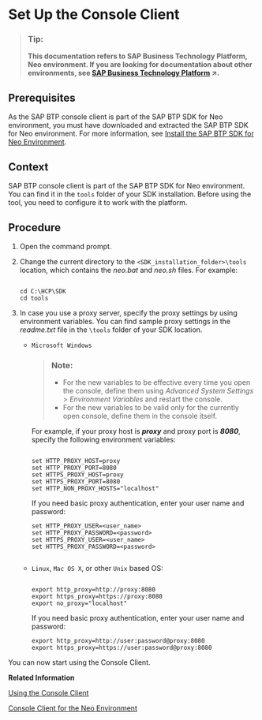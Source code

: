 <!-- loio7613dee4711e1014839a8273b0e91070 -->

# Set Up the Console Client

> ### Tip:  
> **This documentation refers to SAP Business Technology Platform, Neo environment. If you are looking for documentation about other environments, see [SAP Business Technology Platform](https://help.sap.com/viewer/65de2977205c403bbc107264b8eccf4b/Cloud/en-US/6a2c1ab5a31b4ed9a2ce17a5329e1dd8.html "SAP Business Technology Platform (SAP BTP) is an integrated offering comprised of four technology portfolios: database and data management, application development and integration, analytics, and intelligent technologies. The platform offers users the ability to turn data into business value, compose end-to-end business processes, and build and extend SAP applications quickly.") :arrow_upper_right:.**



## Prerequisites

As the SAP BTP console client is part of the SAP BTP SDK for Neo environment, you must have downloaded and extracted the SAP BTP SDK for Neo environment. For more information, see [Install the SAP BTP SDK for Neo Environment](install-the-sap-btp-sdk-for-neo-environment-7613843.md).



<a name="loio7613dee4711e1014839a8273b0e91070__section_7D2269378D8046A996B6657F6A4F3F9E"/>

## Context

SAP BTP console client is part of the SAP BTP SDK for Neo environment. You can find it in the `tools` folder of your SDK installation. Before using the tool, you need to configure it to work with the platform.



<a name="loio7613dee4711e1014839a8273b0e91070__section_8DE5CE0C332A4C37BF794E0112EA77B3"/>

## Procedure

1.  Open the command prompt.
2.  Change the current directory to the `<SDK_installation_folder>\tools` location, which contains the *neo.bat* and *neo.sh* files. For example:

    ```
    
    cd C:\HCP\SDK
    cd tools
    
    ```

3.  In case you use a proxy server, specify the proxy settings by using environment variables. You can find sample proxy settings in the *readme.txt* file in the `\tools` folder of your SDK location.
    -   `Microsoft Windows` 

        > ### Note:  
        > -   For the new variables to be effective every time you open the console, define them using *Advanced System Settings* \> *Environment Variables* and restart the console.
        > -   For the new variables to be valid only for the currently open console, define them in the console itself.

        For example, if your proxy host is ***proxy*** and proxy port is ***8080***, specify the following environment variables:

        ```
        
        set HTTP_PROXY_HOST=proxy
        set HTTP_PROXY_PORT=8080
        set HTTPS_PROXY_HOST=proxy
        set HTTPS_PROXY_PORT=8080
        set HTTP_NON_PROXY_HOSTS="localhost"
        
        ```

        If you need basic proxy authentication, enter your user name and password:

        ```
        set HTTP_PROXY_USER=<user_name>
        set HTTP_PROXY_PASSWORD=<password>
        set HTTPS_PROXY_USER=<user_name>
        set HTTPS_PROXY_PASSWORD=<password>
        
        
        ```

    -   `Linux`, `Mac OS X`, or other `Unix` based OS:

        ```
        
        export http_proxy=http://proxy:8080
        export https_proxy=https://proxy:8080
        export no_proxy="localhost"
        
        ```

        If you need basic proxy authentication, enter your user name and password:

        ```
        export http_proxy=http://user:password@proxy:8080
        export https_proxy=https://user:password@proxy:8080
        
        ```



You can now start using the Console Client.

**Related Information**  


[Using the Console Client](../50-administration-and-ops-neo/using-the-console-client-8900b22.md "You execute a console client command by entering neo <command name> with the appropriate parameters. To list all parameters available for the respective command, execute neo help <command name>.")

[Console Client for the Neo Environment](../50-administration-and-ops-neo/console-client-for-the-neo-environment-7613230.md)

